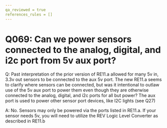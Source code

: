 ```yaml
---
qa_reviewed = true
references_rules = []
---
```


# Q069: Can we power sensors connected to the analog, digital, and i2c  port from 5v aux port?

Q: Past interpretation of the prior version of RE11.a allowed for many 5v in, 3.3v out sensors to be connected to the aux 5v port. The new RE11.a seems to clarify where sensors can be connected, but was it intentional to outlaw use of the 5v aux port to power them even though they are otherwise connected to the analog, digital, and i2c ports for all but power? The aux port is used to power other sensor port devices, like I2C lights (see Q27)

A: No.  Sensors may only be powered via the ports listed in RE11.a.  If your sensor needs 5v, you will need to utilize the REV Logic Level Converter as described in RE11.b